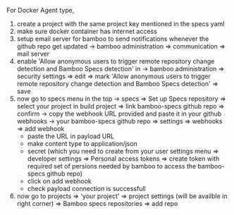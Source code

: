 For Docker Agent type,
1. create a project with the same project key mentioned in the specs yaml
2. make sure docker container has internet access
3. setup email server for bamboo to send notifications whenever the github repo get updated
    -> bamboo administration => communication => mail server
4. enable 'Allow anonymous users to trigger remote repository change detection and Bamboo Specs detection' in 
    -> bamboo administration => security settings => edit => mark 'Allow anonymous users to trigger remote repository change detection and Bamboo Specs detection' => save
5. now go to specs menu in the top
    -> specs => Set up Specs repository => select your project in build project => link bamboo-specs github repo => confirm
    -> copy the webhook URL provided and paste it in your github webhooks 
    -> your bamboo-specs github repo => settings => webhooks => add webhook
    * paste the URL in payload URL
    * make content type to application/json
    * secret (which you need to create from your user settings menu => developer settings => Personal access tokens => create token with required set of persions needed by bamboo to access the bamboo-specs github repo)
    * click on add webhook
    * check payload connection is successfull
6. now go to projects => 'your project' => project settings (will be availble in right corner) => Bamboo specs repositories => add repo
